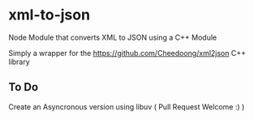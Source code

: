 # xml-to-json
Node Module that converts XML to JSON using a C++ Module

Simply a wrapper for the  https://github.com/Cheedoong/xml2json C++ library

## To Do
Create an Asyncronous version using libuv ( Pull Request Welcome :) )
